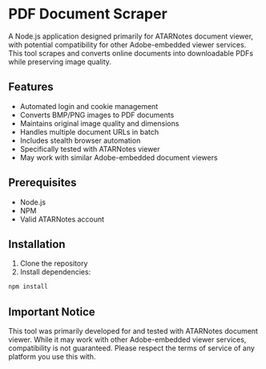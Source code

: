 # PDF Document Scraper

A Node.js application designed primarily for ATARNotes document viewer, with potential compatibility for other Adobe-embedded viewer services. This tool scrapes and converts online documents into downloadable PDFs while preserving image quality.

## Features

- Automated login and cookie management
- Converts BMP/PNG images to PDF documents
- Maintains original image quality and dimensions
- Handles multiple document URLs in batch
- Includes stealth browser automation
- Specifically tested with ATARNotes viewer
- May work with similar Adobe-embedded document viewers

## Prerequisites

- Node.js
- NPM
- Valid ATARNotes account

## Installation

1. Clone the repository
2. Install dependencies:

```sh
npm install
```

## Important Notice

This tool was primarily developed for and tested with ATARNotes document viewer. While it may work with other Adobe-embedded viewer services, compatibility is not guaranteed. Please respect the terms of service of any platform you use this with.
